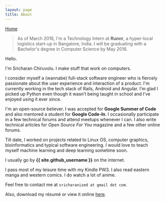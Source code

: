 ```yaml
---
layout: page
title: About
---
```


  <a class="home" href="{{site.baseurl}}/" title="Back to Homepage">Home</a>

> As of March 2016, I'm a Technology Intern at **Runnr**, a hyper-local logistics start-up in Bangalore, India. I will be graduating with a Bachelor's degree in Computer Science by May 2016.

Hello.

I'm Sricharan Chiruvolu. I make stuff that work on computers.

I consider myself a (wannabe) full-stack software engineer who is fiercely passionate about the user experience and interaction of a product. I'm currently working in the tech stack of Rails, Android and Angular. I’m glad I picked up Python even though it wasn’t being taught in school and I’ve enjoyed using it ever since.

I'm an open-source believer. I was accepted for **Google Summer of Code** and also mentored a student for **Google Code-In**.  I occasionally participate in a few technical forums and attend meetups whenever I can. I also write technical articles for _Open Source For You_ magazine and a few other online forums.

Till date, I worked on projects related to Linux OS, computer graphics, bioinformatics and typical software engineering. I would love to teach myself machine learning and deep learning sometime soon.

I usually go by **{{ site.github_username }}** on the internet.

I pass most of my leisure time with my Kindle PW3. I also read eastern manga and western comics. I do watch a lot of anime.


 Feel free to contact me at `sricharanized at gmail dot com`.

Also, download my résumé or view it online <a href="{{ site.baseurl }}resume" >here</a>.
